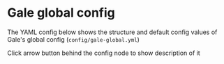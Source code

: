 <script setup>
import galeGlobalConfig from './data/gale-global';
import ConfigGroup from '../../../.vitepress/theme/components/config/ConfigGroup.vue'
const data = {
    '1.21.1': galeGlobalConfig
}
</script>

# Gale global config
The YAML config below shows the structure and default config values of Gale's global config (`config/gale-global.yml`)

Click arrow button behind the config node to show description of it

<ConfigGroup :data />